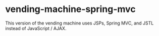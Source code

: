 # vending-machine-spring-mvc
This version of the vending machine uses JSPs, Spring MVC, and JSTL instead of JavaScript / AJAX.
